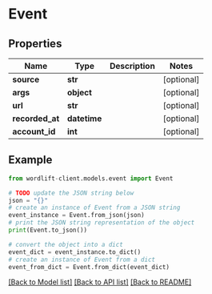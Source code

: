 # Event


## Properties

Name | Type | Description | Notes
------------ | ------------- | ------------- | -------------
**source** | **str** |  | [optional] 
**args** | **object** |  | [optional] 
**url** | **str** |  | [optional] 
**recorded_at** | **datetime** |  | [optional] 
**account_id** | **int** |  | [optional] 

## Example

```python
from wordlift-client.models.event import Event

# TODO update the JSON string below
json = "{}"
# create an instance of Event from a JSON string
event_instance = Event.from_json(json)
# print the JSON string representation of the object
print(Event.to_json())

# convert the object into a dict
event_dict = event_instance.to_dict()
# create an instance of Event from a dict
event_from_dict = Event.from_dict(event_dict)
```
[[Back to Model list]](../README.md#documentation-for-models) [[Back to API list]](../README.md#documentation-for-api-endpoints) [[Back to README]](../README.md)


